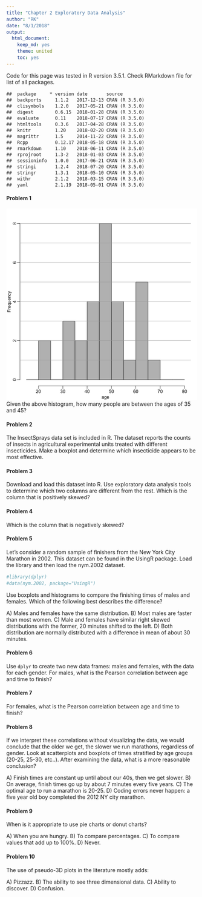 ```yaml
---
title: "Chapter 2 Exploratory Data Analysis"
author: "RK"
date: "8/1/2018"
output:
  html_document:
    keep_md: yes
    theme: united
    toc: yes
---
```



Code for this page was tested in R version 3.5.1. Check RMarkdown file for list of all packages.


```
##  package     * version date       source        
##  backports     1.1.2   2017-12-13 CRAN (R 3.5.0)
##  clisymbols    1.2.0   2017-05-21 CRAN (R 3.5.0)
##  digest        0.6.15  2018-01-28 CRAN (R 3.5.0)
##  evaluate      0.11    2018-07-17 CRAN (R 3.5.0)
##  htmltools     0.3.6   2017-04-28 CRAN (R 3.5.0)
##  knitr         1.20    2018-02-20 CRAN (R 3.5.0)
##  magrittr      1.5     2014-11-22 CRAN (R 3.5.0)
##  Rcpp          0.12.17 2018-05-18 CRAN (R 3.5.0)
##  rmarkdown     1.10    2018-06-11 CRAN (R 3.5.0)
##  rprojroot     1.3-2   2018-01-03 CRAN (R 3.5.0)
##  sessioninfo   1.0.0   2017-06-21 CRAN (R 3.5.0)
##  stringi       1.2.4   2018-07-20 CRAN (R 3.5.0)
##  stringr       1.3.1   2018-05-10 CRAN (R 3.5.0)
##  withr         2.1.2   2018-03-15 CRAN (R 3.5.0)
##  yaml          2.1.19  2018-05-01 CRAN (R 3.5.0)
```

#### Problem 1
![](Ch2_files/exercise1.png)<!-- -->
Given the above histogram, how many people are between the ages of 35 and 45?

#### Problem 2
The InsectSprays data set is included in R. The dataset reports the counts of insects in agricultural experimental units treated with different insecticides. Make a boxplot and determine which insecticide appears to be most effective.

#### Problem 3
Download and load this dataset into R. Use exploratory data analysis tools to determine which two columns are different from the rest. Which is the column that is positively skewed?

#### Problem 4
Which is the column that is negatively skewed?

#### Problem 5
Let’s consider a random sample of finishers from the New York City Marathon in 2002. This dataset can be found in the UsingR package. Load the library and then load the nym.2002 dataset.

```r
#library(dplyr)
#data(nym.2002, package="UsingR")
```

Use boxplots and histograms to compare the finishing times of males and females. Which of the following best describes the difference?

A) Males and females have the same distribution.
B) Most males are faster than most women.
C) Male and females have similar right skewed distributions with the former, 20 minutes shifted to the left.
D) Both distribution are normally distributed with a difference in mean of about 30 minutes.

#### Problem 6
Use `dplyr` to create two new data frames: males and females, with the data for each gender. For males, what is the Pearson correlation between age and time to finish?

#### Problem 7
For females, what is the Pearson correlation between age and time to finish?

#### Problem 8
If we interpret these correlations without visualizing the data, we would conclude that the older we get, the slower we run marathons, regardless of gender. Look at scatterplots and boxplots of times stratified by age groups (20-25, 25-30, etc..). After examining the data, what is a more reasonable conclusion?

A) Finish times are constant up until about our 40s, then we get slower.
B) On average, finish times go up by about 7 minutes every five years.
C) The optimal age to run a marathon is 20-25.
D) Coding errors never happen: a five year old boy completed the 2012 NY city marathon.

#### Problem 9
When is it appropriate to use pie charts or donut charts?

A) When you are hungry.
B) To compare percentages.
C) To compare values that add up to 100%.
D) Never.

#### Problem 10
The use of pseudo-3D plots in the literature mostly adds:

A) Pizzazz.
B) The ability to see three dimensional data.
C) Ability to discover.
D) Confusion.
